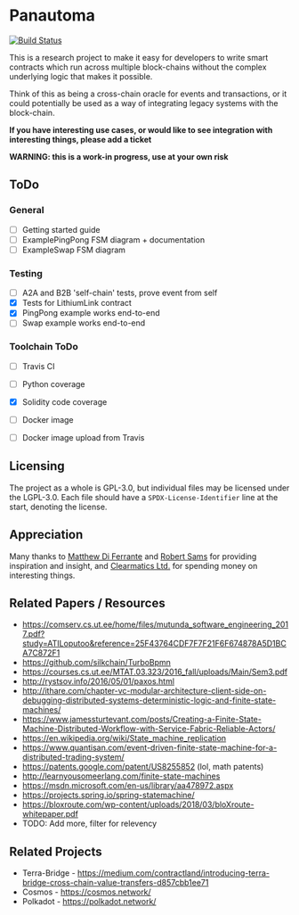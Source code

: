# Panautoma 

[![Build Status](https://travis-ci.org/HarryR/panautomata.svg?branch=master)](https://travis-ci.org/HarryR/panautomata)

This is a research project to make it easy for developers to write smart contracts which run across multiple block-chains without the complex underlying logic that makes it possible.

Think of this as being a cross-chain oracle for events and transactions, or it could potentially be used as a way of integrating legacy systems with the block-chain.

**If you have interesting use cases, or would like to see integration with interesting things, please add a ticket**

**WARNING: this is a work-in progress, use at your own risk**


## ToDo

### General

 * [ ] Getting started guide
 * [ ] ExamplePingPong FSM diagram + documentation
 * [ ] ExampleSwap FSM diagram

### Testing

 * [ ] A2A and B2B 'self-chain' tests, prove event from self
 * [x] Tests for LithiumLink contract
 * [x] PingPong example works end-to-end
 * [ ] Swap example works end-to-end

### Toolchain ToDo

 * [ ] Travis CI
 * [ ] Python coverage
 * [x] Solidity code coverage
 * [ ] Docker image
 * [ ] Docker image upload from Travis


## Licensing

The project as a whole is GPL-3.0, but individual files may be licensed under the LGPL-3.0. Each file should have a `SPDX-License-Identifier` line at the start, denoting the license.


## Appreciation

Many thanks to [Matthew Di Ferrante](https://github.com/mattdf) and [Robert Sams](https://twitter.com/codedlogic) for providing inspiration and insight, and [Clearmatics Ltd.](https://www.clearmatics.com/) for spending money on interesting things.


## Related Papers / Resources

 * https://comserv.cs.ut.ee/home/files/mutunda_software_engineering_2017.pdf?study=ATILoputoo&reference=25F43764CDF7F7F21F6F674878A5D1BCA7C872F1
 * https://github.com/silkchain/TurboBpmn
 * https://courses.cs.ut.ee/MTAT.03.323/2016_fall/uploads/Main/Sem3.pdf
 * http://rystsov.info/2016/05/01/paxos.html
 * http://ithare.com/chapter-vc-modular-architecture-client-side-on-debugging-distributed-systems-deterministic-logic-and-finite-state-machines/
 * https://www.jamessturtevant.com/posts/Creating-a-Finite-State-Machine-Distributed-Workflow-with-Service-Fabric-Reliable-Actors/
 * https://en.wikipedia.org/wiki/State_machine_replication
 * https://www.quantisan.com/event-driven-finite-state-machine-for-a-distributed-trading-system/
 * https://patents.google.com/patent/US8255852 (lol, math patents)
 * http://learnyousomeerlang.com/finite-state-machines
 * https://msdn.microsoft.com/en-us/library/aa478972.aspx
 * https://projects.spring.io/spring-statemachine/
 * https://bloxroute.com/wp-content/uploads/2018/03/bloXroute-whitepaper.pdf
 * TODO: Add more, filter for relevency


## Related Projects

 * Terra-Bridge - https://medium.com/contractland/introducing-terra-bridge-cross-chain-value-transfers-d857cbb1ee71
 * Cosmos - https://cosmos.network/
 * Polkadot - https://polkadot.network/
